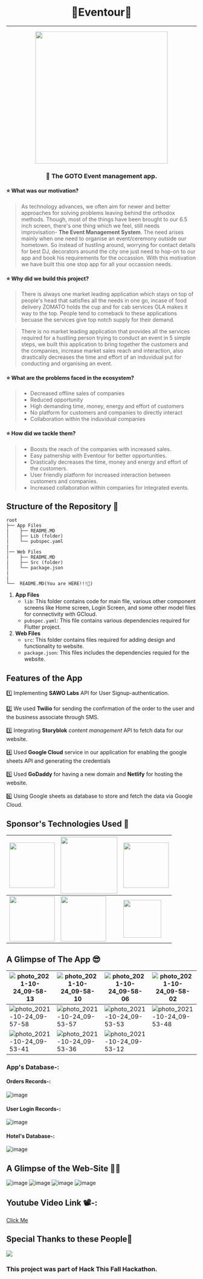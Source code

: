 # <div align=center>🌟Eventour🌟</div>
---

<div align=center><img src="https://user-images.githubusercontent.com/74864004/138554391-54b7a33e-d564-4f1b-8053-007581e4ec4c.png" height=350px wifdth = 700px></div>

### **<p align="center">📌 The GOTO Event management app.</p>**


#### ⭐ What was our motivation?
>As technology advances, we often aim for newer and better approaches for solving problems leaving behind the orthodox methods. Though, most of the things have been brought to our 6.5 inch screen, there's one thing which we feel, still needs improvisation- **The Event Management System**. The need arises mainly when one need to organise an event/ceremony outside our hometown. So instead of hustling around, worrying for contact details for best DJ, decorators around the city one just need to hop-on to our app and book his requirements for the occassion. With this motivation we have built this one stop app for all your occassion needs.

#### ⭐ Why did we build this project?

>There is always one market leading application which stays on top of people's head that satisfies all the needs in one go, incase of food delivery ZOMATO holds the cup and for cab services OLA makes it way to the top. People tend to comeback to these applications becuase the services give top notch supply for their demand.

>  There is no market leading application that provides all the services required for a hustling person trying to conduct an event in 5 simple steps, we built this application to bring together the customers and the companies, increase market sales reach and interaction, also drastically decreases the time and effort of an induvidual put for conducting and organising an event.

#### ⭐ What are the problems faced in the ecosystem?
>- Decreased offline sales of companies  
>- Reduced opportunity 
>- High demanding time, money, energy and effort of customers 
>- No platform for customers and companies to directly interact
>- Collaboration within the induvidual companies 

#### ⭐ How did we tackle them?
>- Boosts the reach of the companies with increased sales.
>- Easy patnership with Eventour for better opportunities.
>- Drastically decreases the time, money and energy and effort of the customers.
>- User friendly platform for increased interaction between customers and companies.
>- Increased collaboration within companies for integrated events.   

## Structure of the Repository 📂

```
root
├── App Files
|    ├── README.MD
│    ├── Lib (folder)    
|    └── pubspec.yaml
|
│── Web Files
|    ├── README.MD
|    ├── Src (folder)
│    └── package.json
|
|
└──  README.MD(You are HERE!!!📌)
```
1. **App Files**
    * `lib`: This folder contains code for main file, various other component screens like Home screen, Login Screen, and some other model files for connectivity with GCloud.
    * `pubspec.yaml`: This file contains various dependencies required for Flutter project.
1. **Web Files**
    * `src`: This folder contains files required for adding design and functionality to website.
    * `package.json`: This files includes the dependencies requied for the website.

##  Features of the App
1️⃣ Implementing **SAWO Labs** API for User Signup-authentication. <br><br>
2️⃣ We used **Twilio**  for sending the confirmation of the order to the user and the business associate through SMS.<br><br>
3️⃣ Integrating **Storyblok** *content management* API to fetch data for our website.<br><br>
4️⃣ Used **Google Cloud** service in our application for enabling the google sheets API and generating the credentials <br><br>
5️⃣ Used **GoDaddy** for having a new domain and **Netlify** for hosting the website. <br><br>
6️⃣ Using Google sheets as database to store and fetch the data via Google Cloud.<br>

## Sponsor's Technologies Used 🤩

| <img src="https://user-images.githubusercontent.com/78701779/138561214-b25358c5-44d1-488a-a3e2-cc8bfdd6a11a.png" height=120px widht=200px > | <img src="https://user-images.githubusercontent.com/78701779/138561257-d5c24941-80b4-4f5f-87cb-cd5fb9f19a14.png" height=150px widht=230px > | <img src="https://user-images.githubusercontent.com/78701779/138561317-6255ec87-c665-4d89-8b0b-d203af5ebfe3.png" height=120px widht=200px > |
| --- | --- | --- |
| <img src="https://user-images.githubusercontent.com/78701779/138561352-49eab923-3ad7-4dda-b673-7ca6a4b99494.png" height=120px widht=200px > | <img src="https://user-images.githubusercontent.com/78701779/138581479-83bb3bb0-53e9-43cc-95b2-e5580b8b2ace.png" height=120px widht=200px > | <img src="https://user-images.githubusercontent.com/78701779/138581559-5d2bb597-719b-4fce-832a-940f2fb7588c.png" height=100px widht=180px > |

## A Glimpse of The App 😎

| ![photo_2021-10-24_09-58-13](https://user-images.githubusercontent.com/78701779/138580766-3079601e-c41e-4ac2-bd20-ac88a4390428.jpg) | ![photo_2021-10-24_09-58-10](https://user-images.githubusercontent.com/78701779/138580779-dce4f891-df76-48ad-9b2b-e92ef9200a90.jpg) | ![photo_2021-10-24_09-58-06](https://user-images.githubusercontent.com/78701779/138580787-1dcbfe4d-8f05-476e-a56d-d2935bb57dfc.jpg) | ![photo_2021-10-24_09-58-02](https://user-images.githubusercontent.com/78701779/138580798-9819bc78-74ff-4414-8377-122557ac300b.jpg) |
| --- | --- | --- | --- |
| ![photo_2021-10-24_09-57-58](https://user-images.githubusercontent.com/78701779/138580830-55ef0f80-01ac-4c47-93ff-117f5bd3156b.jpg) | ![photo_2021-10-24_09-53-57](https://user-images.githubusercontent.com/78701779/138580834-63d514b0-1703-4206-9566-2a0a5507bd01.jpg) | ![photo_2021-10-24_09-53-53](https://user-images.githubusercontent.com/78701779/138580837-afaa0ecb-052c-44fe-8a7d-91dc89e4b3b5.jpg) | ![photo_2021-10-24_09-53-48](https://user-images.githubusercontent.com/78701779/138580847-412c81ef-05af-4e81-8bf9-58c00c9e4f49.jpg) |
| ![photo_2021-10-24_09-53-41](https://user-images.githubusercontent.com/78701779/138580855-0b72be46-80a5-47bc-b7b4-eb708b569083.jpg) | ![photo_2021-10-24_09-53-36](https://user-images.githubusercontent.com/78701779/138580857-3f0beac2-b145-47ae-8f6b-e69d3569e1e1.jpg) | ![photo_2021-10-24_09-53-12](https://user-images.githubusercontent.com/78701779/138580862-c02ad97f-4f21-4fad-9e68-3fb6aa15d067.jpg) | |

### App's Database-:
 #### Orders Records-:
 ![image](https://user-images.githubusercontent.com/78701779/138580901-e1656a1e-f154-46e2-b27e-d2f0093e2358.png)
 #### User Login Records-:
![image](https://user-images.githubusercontent.com/78701779/138580921-08afd290-caf7-4b28-8c9d-9c4b750b0201.png)
#### Hotel's Database-:
![image](https://user-images.githubusercontent.com/78701779/138580941-3037071f-00b4-4b51-b91b-f3f1b5687766.png)

## A Glimpse of the Web-Site 👩‍💻
![image](https://user-images.githubusercontent.com/78701779/138580961-b4c1e43d-9eb7-4faa-8445-bdb0b3b61ef7.png)
![image](https://user-images.githubusercontent.com/78701779/138580974-c60459a2-379c-4718-9385-344707101d14.png)
![image](https://user-images.githubusercontent.com/78701779/138580989-5d909e80-f7cb-4e01-8c4c-9a2fe9bf4346.png)
![image](https://user-images.githubusercontent.com/78701779/138581019-445f2755-9b54-46b8-9dd5-63c3a6b803c2.png)

## Youtube Video Link 📽️-: 

<a href="https://youtu.be/dhV2DY8qFCw"> Click Me</a>

## Special Thanks to these People💝

<a href="https://github.com/eshan1925/Eventour/graphs/contributors">
  <img src="https://contrib.rocks/image?repo=eshan1925/Eventour" />
</a>

### This project was part of Hack This Fall Hackathon.
